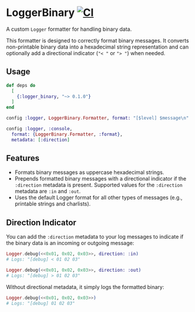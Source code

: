 # LoggerBinary [![CI](https://github.com/tagbase-io/logger-binary/actions/workflows/test.yml/badge.svg)](https://github.com/tagbase-io/logger-binary/actions/workflows/test.yml)

A custom `Logger` formatter for handling binary data.

This formatter is designed to correctly format binary messages. It converts
non-printable binary data into a hexadecimal string representation and can
optionally add a directional indicator (`"< "` or `"> "`) when needed.

## Usage

```elixir
def deps do
  [
    {:logger_binary, "~> 0.1.0"}
  ]
end
```

```elixir
config :logger, LoggerBinary.Formatter, format: "[$level] $message\n"

config :logger, :console,
  format: {LoggerBinary.Formatter, :format},
  metadata: [:direction]
```

## Features

* Formats binary messages as uppercase hexadecimal strings.
* Prepends formatted binary messages with a directional indicator if the `:direction`
  metadata is present. Supported values for the `:direction` metadata are `:in` and `:out`.
* Uses the default Logger format for all other types of messages (e.g., printable strings and charlists).

## Direction Indicator

You can add the `:direction` metadata to your log messages to indicate if the
binary data is an incoming or outgoing message:

```elixir
Logger.debug(<<0x01, 0x02, 0x03>>, direction: :in)
# Logs: "[debug] < 01 02 03"

Logger.debug(<<0x01, 0x02, 0x03>>, direction: :out)
# Logs: "[debug] > 01 02 03"
```

Without directional metadata, it simply logs the formatted binary:

```elixir
Logger.debug(<<0x01, 0x02, 0x03>>)
# Logs: "[debug] 01 02 03"
```
